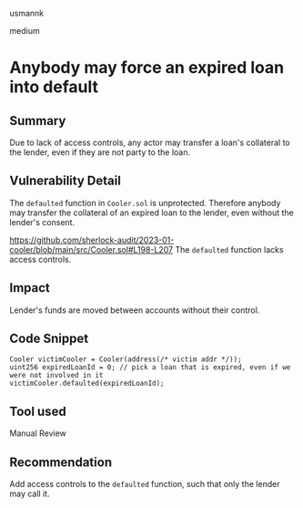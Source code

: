 usmannk

medium

# Anybody may force an expired loan into default

## Summary

Due to lack of access controls, any actor may transfer a loan's collateral to the lender, even if they are not party to the loan.

## Vulnerability Detail

The `defaulted` function in `Cooler.sol` is unprotected. Therefore anybody may transfer the collateral of an expired loan to the lender, even without the lender's consent.

https://github.com/sherlock-audit/2023-01-cooler/blob/main/src/Cooler.sol#L198-L207
The `defaulted` function lacks access controls.

## Impact

Lender's funds are moved between accounts without their control.

## Code Snippet

```solidity
Cooler victimCooler = Cooler(address(/* victim addr */));
uint256 expiredLoanId = 0; // pick a loan that is expired, even if we were not involved in it
victimCooler.defaulted(expiredLoanId);
```

## Tool used

Manual Review

## Recommendation

Add access controls to the `defaulted` function, such that only the lender may call it.